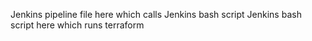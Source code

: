 Jenkins pipeline file here which calls Jenkins bash script
Jenkins bash script here which runs terraform 

